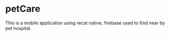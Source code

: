 # petCare
This is a mobile application using recat native, firebase used to find near by pet hospital. 
